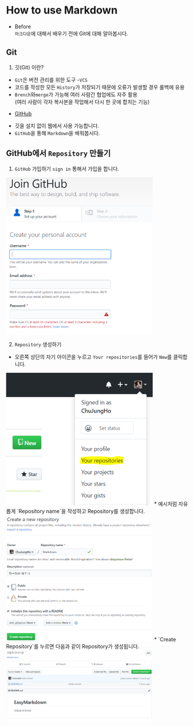 # How to use Markdown

* Before  
`마크다운`에 대해서 배우기 전에 Git에 대해 알아봅시다.

##  Git
1. 깃(Git) 이란? 
  - `Git`은 버전 관리를 위한 도구 -`VCS`  
  - 코드를 작성한 모든 `History`가 저장되기 때문에 오류가 발생할 경우 롤백에 유용
  - `Brench`와`merge`가 가능해 여러 사람간 협업에도 자주 활용  
  (여러 사람이 각자 복사본을 작업해서 다시 한 곳에 합치는 기능)
  
* [GitHub](https://github.com/)  
 - 깃을 설치 없이 웹에서 사용 가능합니다.  
  - `GitHub`을 통해 `Markdown`을 배워봅시다.
  
  
## GitHub에서 `Repository` 만들기
1. `GitHub` 가입하기
 `sign in` 통해서 가입을 합니다.
<img src='./img/githubsign.PNG' width='400'/>

2. `Repository` 생성하기  
  * 오른쪽 상단의 자기 아이콘을 누르고 `Your repositories`를 들어가 `New`를 클릭합니다.  
 <img src='./img/github_rep1.PNG' width='400'/>
  * 예시처럼 자유롭게 `Repository name`을 작성하고 Repository를 생성합니다.  
 <img src='./img/github_rep2.PNG' width='400'/>
  * `Create Repository`를 누르면 다음과 같이 Repository가 생성됩니다.  
 <img src='./img/github_rep3.PNG' width='400'/>
 